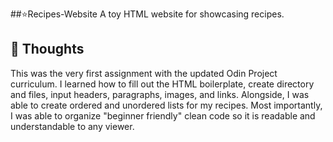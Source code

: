 ##⭐Recipes-Website
A toy HTML website for showcasing recipes.
## 💭 Thoughts
This was the very first assignment with the updated Odin Project curriculum. I learned how to fill out the HTML boilerplate, create directory and files, input headers, paragraphs, images, and links. Alongside, I was able to create ordered and unordered lists for my recipes. Most importantly, I was able to organize "beginner friendly" clean code so it is readable and understandable to any viewer.
